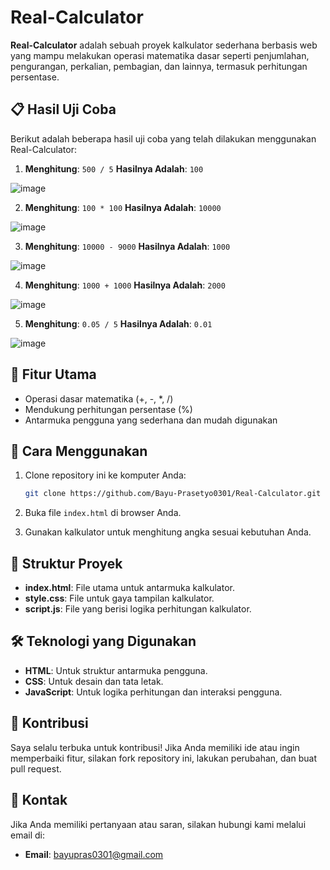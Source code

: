 # Real-Calculator

**Real-Calculator** adalah sebuah proyek kalkulator sederhana berbasis web yang mampu melakukan operasi matematika dasar seperti penjumlahan, pengurangan, perkalian, pembagian, dan lainnya, termasuk perhitungan persentase.

## 📋 Hasil Uji Coba
Berikut adalah beberapa hasil uji coba yang telah dilakukan menggunakan Real-Calculator:

1. **Menghitung**: `500 / 5`      **Hasilnya Adalah**: `100`
   
  ![image](https://github.com/user-attachments/assets/b550d096-0e3f-4b69-9272-a95d56bc19c9)

2. **Menghitung**: `100 * 100`    **Hasilnya Adalah**: `10000`
   
  ![image](https://github.com/user-attachments/assets/89b8c996-cc82-4306-8beb-7af63e772767)

3. **Menghitung**: `10000 - 9000` **Hasilnya Adalah**: `1000`
   
  ![image](https://github.com/user-attachments/assets/aec9f760-9b34-4487-8553-429c5b1a482d)

4. **Menghitung**: `1000 + 1000` **Hasilnya Adalah**: `2000`
   
  ![image](https://github.com/user-attachments/assets/afcbb2cc-39d1-4086-baa1-2407939bc311)

5. **Menghitung**: `0.05 / 5`    **Hasilnya Adalah**: `0.01`
   
  ![image](https://github.com/user-attachments/assets/14eefecb-e70f-4c17-9b46-765e6dc9e66a)

## 🎯 Fitur Utama
- Operasi dasar matematika (+, -, *, /)
- Mendukung perhitungan persentase (%)
- Antarmuka pengguna yang sederhana dan mudah digunakan

## 🚀 Cara Menggunakan
1. Clone repository ini ke komputer Anda:
   ```bash
   git clone https://github.com/Bayu-Prasetyo0301/Real-Calculator.git
   ```
2. Buka file `index.html` di browser Anda.
   
3. Gunakan kalkulator untuk menghitung angka sesuai kebutuhan Anda.

## 📂 Struktur Proyek
- **index.html**: File utama untuk antarmuka kalkulator.
- **style.css**: File untuk gaya tampilan kalkulator.
- **script.js**: File yang berisi logika perhitungan kalkulator.

## 🛠️ Teknologi yang Digunakan
- **HTML**: Untuk struktur antarmuka pengguna.
- **CSS**: Untuk desain dan tata letak.
- **JavaScript**: Untuk logika perhitungan dan interaksi pengguna.

## 🤝 Kontribusi
Saya selalu terbuka untuk kontribusi! Jika Anda memiliki ide atau ingin memperbaiki fitur, silakan fork repository ini, lakukan perubahan, dan buat pull request.

## 📧 Kontak
Jika Anda memiliki pertanyaan atau saran, silakan hubungi kami melalui email di:
- **Email**: bayupras0301@gmail.com
